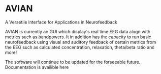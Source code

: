 # AVIAN
A Versetile Interface for Applications in Neurofeedback


AVIAN is currently an GUI which display's real time EEG data alogn with metrics such as bandpowers. It in addition has the capacity to run basic neurofeedback using visual and auditory feedback of certain metrics from the EEG such as calculated concentration, relaxation, theta/beta ratio and more!

The software will continue to be updated for the forseeable future.
Documentation is availible here <link>



